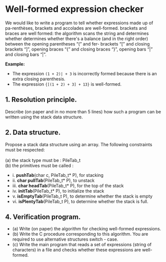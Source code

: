 # Well-formed expression checker
We would like to write a program to tell whether expressions made up of pa-renthèses, brackets and accolades are well-formed.
brackets and braces are well formed: the algorithm scans the string and determines whether
determines whether there's a balance (and in the right order) between the opening parentheses “(” and fer-
brackets “[” and closing brackets “]”, opening braces “{” and closing braces “}”,
opening bars “|” and closing bars “|”.

**Example:**
- The expression `(1 + 2)| + 3` is incorrectly formed because there is an extra closing parenthesis.
- The expression `{[(1 + 2) + 3] + 13}` is well-formed.

## 1. Resolution principle. 
Describe (on paper and in no more than 5 lines) how such a program can be written using the stack data structure.

## 2. Data structure. 
Propose a stack data structure using an array. The following constraints must be respected:
<br><br>
(a) the stack type must be : PileTab_t<br>
(b) the primitives must be called :

- i. **pushTab**(char c, PileTab_t* P), for stacking
- ii. **char pullTab**(PileTab_t* P), to unstack
- iii. **char headTab**(PileTab_t* P), for the top of the stack
- iv. **initTab**(PileTab_t* P), to initialize the stack
- v. **isEmptyTab**(PileTab_t P), to determine whether the stack is empty
- vi. **isPlentyTab**(PileTab_t P), to determine whether the stack is full.

## 4. Verification program.
- (a) Write (on paper) the algorithm for checking well-formed expressions.
- (b) Write the C procedure corresponding to this algorithm. You are required to use alternative structures switch - case.
- (c) Write the main program that reads a set of expressions (string of characters) in a file and checks whether these expressions are well-formed.
